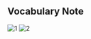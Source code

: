 ##  Vocabulary Note
![1](https://user-images.githubusercontent.com/105087260/171585002-3f455056-ba89-4564-9594-2c4b545f0504.jpg)
![2](https://user-images.githubusercontent.com/105087260/171585009-84e3f867-6b53-46bb-9b64-5116ec5c6826.jpg)
